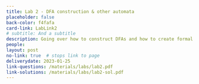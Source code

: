 ```yaml
---
title: Lab 2 - DFA construction & other automata
placeholder: false
back-color: f4fafa
card-link: LabLink2
# subtitle: And a subtitle
description: Going over how to construct DFAs and how to create formal definitions of other automata.
people:
layout: post
no-link: true  # stops link to page 
deliverydate: 2023-01-25
link-questions: /materials/labs/lab2.pdf
link-solutions: /materials/labs/lab2-sol.pdf
---
```










